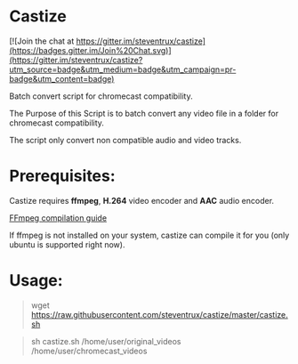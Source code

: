 # Castize

[![Join the chat at https://gitter.im/steventrux/castize](https://badges.gitter.im/Join%20Chat.svg)](https://gitter.im/steventrux/castize?utm_source=badge&utm_medium=badge&utm_campaign=pr-badge&utm_content=badge)

Batch convert script for chromecast compatibility.

The Purpose of this Script is to batch convert any video file in a folder for chromecast compatibility.

The script only convert non compatible audio and video tracks.

# Prerequisites:
Castize requires **ffmpeg**, **H.264** video encoder and **AAC** audio encoder.

[FFmpeg compilation guide](https://trac.ffmpeg.org/wiki/CompilationGuide/Ubuntu)

If ffmpeg is not installed on your system, castize can compile it for you (only ubuntu is supported right now).

# Usage:
> wget https://raw.githubusercontent.com/steventrux/castize/master/castize.sh

> sh castize.sh /home/user/original_videos /home/user/chromecast_videos
